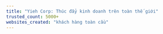 ```yaml
---
title: "Yieh Corp: Thúc đẩy kinh doanh trên toàn thế giới"
trusted_count: 5000+
websites_created: "khách hàng toàn cầu"
---
```

